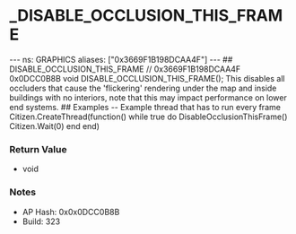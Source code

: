 # _DISABLE_OCCLUSION_THIS_FRAME

--- ns: GRAPHICS aliases: ["0x3669F1B198DCAA4F"] --- ## DISABLE_OCCLUSION_THIS_FRAME  // 0x3669F1B198DCAA4F 0x0DCC0B8B void DISABLE_OCCLUSION_THIS_FRAME();  This disables all occluders that cause the 'flickering' rendering under the map and inside buildings with no interiors, note that this may impact performance on lower end systems.  ## Examples -- Example thread that has to run every frame Citizen.CreateThread(function() while true do DisableOcclusionThisFrame() Citizen.Wait(0) end end)

### Return Value
* void

### Notes
* AP Hash: 0x0x0DCC0B8B
* Build: 323

